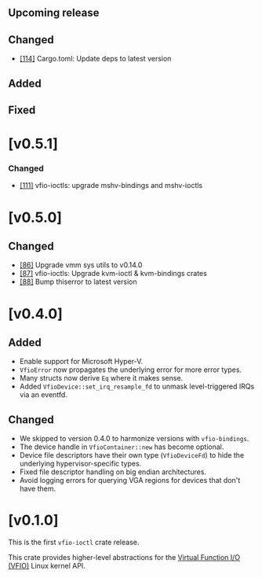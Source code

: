 ## Upcoming release

## Changed

- [[114]](https://github.com/rust-vmm/vfio/pull/114)  Cargo.toml: Update deps to latest version

## Added

## Fixed

# [v0.5.1]

### Changed

- [[111]](https://github.com/rust-vmm/vfio/pull/111) vfio-ioctls: upgrade mshv-bindings and mshv-ioctls

# [v0.5.0]

## Changed

- [[86]](https://github.com/rust-vmm/vfio/pull/86) Upgrade vmm sys utils to v0.14.0
- [[87]](https://github.com/rust-vmm/vfio/pull/87) vfio-ioctls: Upgrade kvm-ioctl & kvm-bindings crates
- [[88]](https://github.com/rust-vmm/vfio/pull/88) Bump thiserror to latest version

# [v0.4.0]

## Added

- Enable support for Microsoft Hyper-V.
- `VfioError` now propagates the underlying error for more error
  types.
- Many structs now derive `Eq` where it makes sense.
- Added `VfioDevice::set_irq_resample_fd` to unmask level-triggered
  IRQs via an eventfd.

## Changed

- We skipped to version 0.4.0 to harmonize versions with
  `vfio-bindings`.
- The device handle in `VfioContainer::new` has become optional.
- Device file descriptors have their own type (`VfioDeviceFd`) to hide
  the underlying hypervisor-specific types.
- Fixed file descriptor handling on big endian architectures.
- Avoid logging errors for querying VGA regions for devices that don't
  have them.

# [v0.1.0]

This is the first `vfio-ioctl` crate release.

This crate provides higher-level abstractions for the
[Virtual Function I/O (VFIO)](https://www.kernel.org/doc/Documentation/vfio.txt)
Linux kernel API.
